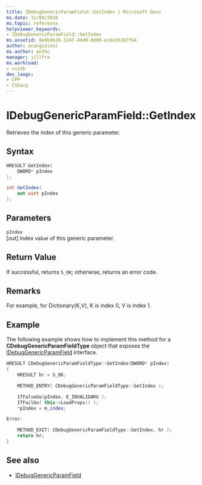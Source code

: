 ```yaml
---
title: IDebugGenericParamField::GetIndex | Microsoft Docs
ms.date: 11/04/2016
ms.topic: reference
helpviewer_keywords:
- IDebugGenericParamField::GetIndex
ms.assetid: 8e0bdb26-1247-44d9-8d80-ec6e35187fb4
author: acangialosi
ms.author: anthc
manager: jillfra
ms.workload:
- vssdk
dev_langs:
- CPP
- CSharp
---
```

# IDebugGenericParamField::GetIndex
Retrieves the index of this generic parameter.

## Syntax

```cpp
HRESULT GetIndex(
    DWORD* pIndex
);
```

```csharp
int GetIndex(
    out uint pIndex
);
```

## Parameters
`pIndex`\
[out] Index value of this generic parameter.

## Return Value
If successful, returns `S_OK`; otherwise, returns an error code.

## Remarks
For example, for Dictionary(K,V), K is index 0, V is index 1.

## Example
The following example shows how to implement this method for a **CDebugGenericParamFieldType** object that exposes the [IDebugGenericParamField](../../../extensibility/debugger/reference/idebuggenericparamfield.md) interface.

```cpp
HRESULT CDebugGenericParamFieldType::GetIndex(DWORD* pIndex)
{
    HRESULT hr = S_OK;

    METHOD_ENTRY( CDebugGenericParamFieldType::GetIndex );

    IfFalseGo(pIndex, E_INVALIDARG );
    IfFailGo( this->LoadProps() );
    *pIndex = m_index;

Error:

    METHOD_EXIT( CDebugGenericParamFieldType::GetIndex, hr );
    return hr;
}
```

## See also
- [IDebugGenericParamField](../../../extensibility/debugger/reference/idebuggenericparamfield.md)
